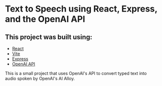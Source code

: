 # Text to Speech using React, Express, and the OpenAI API

## This project was built using:

- [React](https://react.dev/)
- [Vite](https://vite.dev/)
- [Express](https://expressjs.com/)
- [OpenAI API](https://platform.openai.com/docs/api-reference/introduction)

This is a small project that uses OpenAI's API to convert typed text into audio spoken by OpenAI's AI Alloy. 
